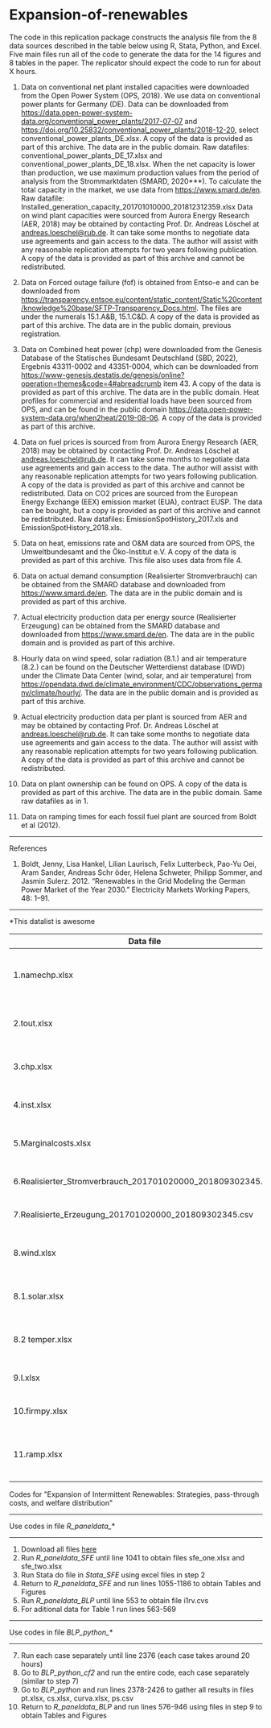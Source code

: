 # Expansion-of-renewables
The code in this replication package constructs the analysis file from the 8 data sources described in the table below using R, Stata, Python, and Excel. Five main files run all of the code to generate the data for the 14 figures and 8 tables in the paper. The replicator should expect the code to run for about X hours.

1. Data on conventional net plant installed capacities were downloaded from the Open Power System (OPS, 2018). We use data on conventional power plants for Germany (DE). Data can be downloaded from https://data.open-power-system-data.org/conventional_power_plants/2017-07-07 and https://doi.org/10.25832/conventional_power_plants/2018-12-20, select conventional_power_plants_DE.xlsx. A copy of the data is provided as part of this archive. The data are in the public domain.
Raw datafiles: conventional_power_plants_DE_17.xlsx and conventional_power_plants_DE_18.xlsx. When the net capacity is lower than production, we use maximum production values from the period of analysis from the Strommarktdaten (SMARD, 2020***). To calculate the total capacity in the market, we use data from https://www.smard.de/en. Raw datafile: Installed_generation_capacity_201701010000_201812312359.xlsx
Data on wind plant capacities were sourced from Aurora Energy Research (AER, 2018) may be obtained by contacting Prof. Dr. Andreas Löschel at andreas.loeschel@rub.de. It can take some months to negotiate data use agreements and gain access to the data. The author will assist with any reasonable replication attempts for two years following publication. A copy of the data is provided as part of this archive and cannot be redistributed. 

2. Data on Forced outage failure (fof) is obtained from Entso-e and can be downloaded from https://transparency.entsoe.eu/content/static_content/Static%20content/knowledge%20base/SFTP-Transparency_Docs.html. The files are under the numerals 15.1.A&B, 15.1.C&D. A copy of the data is provided as part of this archive. The data are in the public domain, previous registration.

3. Data on Combined heat power (chp) were downloaded from the Genesis Database of the Statisches Bundesamt Deutschland (SBD, 2022), Ergebnis 43311-0002 and 43351-0004, which can be downloaded from https://www-genesis.destatis.de/genesis/online?operation=themes&code=4#abreadcrumb item 43. A copy of the data is provided as part of this archive. The data are in the public domain.
Heat profiles for commercial and residential loads have been sourced from OPS, and can be found in the public domain https://data.open-power-system-data.org/when2heat/2019-08-06. A copy of the data is provided as part of this archive. 

4. Data on fuel prices is sourced from from Aurora Energy Research (AER, 2018) may be obtained by contacting Prof. Dr. Andreas Löschel at andreas.loeschel@rub.de. It can take some months to negotiate data use agreements and gain access to the data. The author will assist with any reasonable replication attempts for two years following publication. A copy of the data is provided as part of this archive and cannot be redistributed. Data on CO2 prices are sourced from the European Energy Exchange (EEX) emission market (EUA), contract EUSP. The data can be bought, but a copy is provided as part of this archive and cannot be redistributed. Raw datafiles: EmissionSpotHistory_2017.xls and EmissionSpotHistory_2018.xls.

5. Data on heat, emissions rate and O&M data are sourced from OPS, the Umweltbundesamt and the Öko-Institut e.V. A copy of the data is provided as part of this archive. This file also uses data from file 4.

6. Data on actual demand consumption (Realisierter Stromverbrauch) can be obtained from the SMARD database and downloaded from https://www.smard.de/en. The data are in the public domain and is provided as part of this archive.

7. Actual electricity production data per energy source (Realisierter Erzeugung) can be obtained from the SMARD database and downloaded from https://www.smard.de/en. The data are in the public domain and is provided as part of this archive.

8. Hourly data on wind speed, solar radiation (8.1.) and air temperature (8.2.) can be found on the Deutscher Wetterdienst database (DWD) under the Climate Data Center (wind, solar, and air temperature) from https://opendata.dwd.de/climate_environment/CDC/observations_germany/climate/hourly/. The data are in the public domain and is provided as part of this archive.

9. Actual electricity production data per plant is sourced from AER and may be obtained by contacting Prof. Dr. Andreas Löschel at andreas.loeschel@rub.de. It can take some months to negotiate data use agreements and gain access to the data. The author will assist with any reasonable replication attempts for two years following publication. A copy of the data is provided as part of this archive and cannot be redistributed. 

10. Data on plant ownership can be found on OPS. A copy of the data is provided as part of this archive. The data are in the public domain. Same raw datafiles as in 1.

11. Data on ramping times for each fossil fuel plant are sourced from Boldt et al (2012).

---
References

1. Boldt, Jenny, Lisa Hankel, Lilian Laurisch, Felix Lutterbeck, Pao-Yu Oei, Aram Sander, Andreas Schr ̈oder, Helena Schweter, Philipp Sommer, and Jasmin
Sulerz. 2012. “Renewables in the Grid Modeling the German Power Market of the Year 2030.” Electricity Markets Working Papers, 48: 1–91.
---
*This datalist is awesome 

| Data file                                                    | Type                                           | Source                                |Provided |
| ------------------------------------------------------------ |------------------------------------------------| --------------------------------------|-------- |
| 1.namechp.xlsx                                               |- plant capacitites                             | Combines data from OPS, SMARD and AER | yes |  
| 2.tout.xlsx                                                  |- fof per plant                                 | Combines data from Entso-e and 1.     | yes |
| 3.chp.xlsx                                                   |- chp data: consumption and probabilities       | Combines data from SBD and OPS        | yes |
| 4.inst.xlsx                                                  |- prices of electricity, coal, gas, oil         | AER and EEX                           | yes |
| 5.Marginalcosts.xlsx                                         |- fuel and Co2 costs                            | Combines data from various sources    | yes |
| 6.Realisierter_Stromverbrauch_201701020000_201809302345.csv  |- Actual electricity demand                     |  SMARD                                | yes |
| 7.Realisierte_Erzeugung_201701020000_201809302345.csv        |- Actual electricity production                 |  SMARD                                | yes |
| 8.wind.xlsx                                                  |- Hourly wind data per plant location           |  DWD                                  | yes |
| 8.1.solar.xlsx                                               |- Hourly wind data per plant location           |  DWD                                  | yes |
| 8.2 temper.xlsx                                              |- Hourly air temperatures per plant location    |  DWD                                  | yes |
| 9.I.xlsx                                                     |- Electricity prod per plant                    |  AER and Entso-e                      | yes |
| 10.firmpy.xlsx                                               |- matching firms and plants                     |  OPS                                  | yes |
| 11.ramp.xlsx                                                 |- assigned hourly ramping costs                 |  Combines data from 5. and Boldt et al (2012)| yes |

Codes for "Expansion of Intermittent Renewables: Strategies, pass-through costs, and welfare distribution"

**************************************************************************************
Use codes in file *R_paneldata_**
**************************************************************************************
1. Download all files [here](https://mega.nz/folder/eckSFQYK#smoBcJIp-vna-XvnHdCZQg)
2. Run *R_paneldata_SFE* until line 1041 to obtain files sfe_one.xlsx and sfe_two.xlsx
3. Run Stata do file in *Stata_SFE* using excel files in step 2
4. Return to *R_paneldata_SFE* and run lines 1055-1186 to obtain Tables and Figures
5. Run *R_paneldata_BLP* until line 553 to obtain file i1rv.cvs
6. For aditional data for Table 1 run lines 563-569

**************************************************************************************
Use codes in file *BLP_python_**
**************************************************************************************
7. Run each case separately until line 2376 (each case takes around 20 hours)
8. Go to *BLP_python_cf2* and run the entire code, each case separately (similar to step 7)
9. Go to *BLP_python* and run lines 2378-2426 to gather all results in files pt.xlsx, cs.xlsx, curva.xlsx, ps.csv
10. Return to *R_paneldata_BLP* and run lines 576-946 using files in step 9 to obtain Tables and Figures

